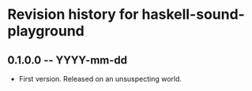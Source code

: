 # Revision history for haskell-sound-playground

## 0.1.0.0 -- YYYY-mm-dd

* First version. Released on an unsuspecting world.
